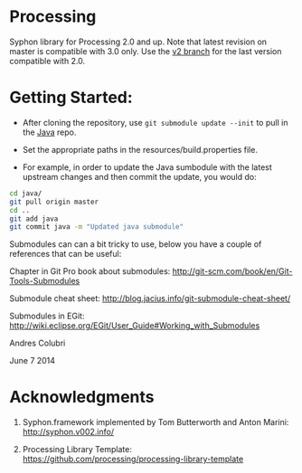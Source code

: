 Processing
==========

Syphon library for Processing 2.0 and up. Note that latest revision on master is compatible with 3.0 only. Use the [v2 branch](https://github.com/Syphon/Processing/tree/v2) for the last version compatible with 2.0.

Getting Started:
====

* After cloning the repository, use ```git submodule update --init``` to pull in the <a href="https://github.com/Syphon/Java">Java</a> repo.

* Set the appropriate paths in the resources/build.properties file.

* For example, in order to update the Java sumbodule with the latest upstream changes and then commit the update, you would do:

```bash
cd java/
git pull origin master
cd ..
git add java
git commit java -m "Updated java submodule"
```

Submodules can can a bit tricky to use, below you have a couple of references that can be useful:

Chapter in Git Pro book about submodules: http://git-scm.com/book/en/Git-Tools-Submodules

Submodule cheat sheet: http://blog.jacius.info/git-submodule-cheat-sheet/

Submodules in EGit:  http://wiki.eclipse.org/EGit/User_Guide#Working_with_Submodules

Andres Colubri

June 7 2014

Acknowledgments
====

1) Syphon.framework implemented by Tom Butterworth and Anton Marini:
http://syphon.v002.info/

2) Processing Library Template:
https://github.com/processing/processing-library-template
